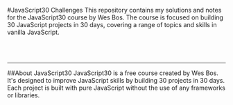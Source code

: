 
#JavaScript30 Challenges
This repository contains my solutions and notes for the JavaScript30 course by Wes Bos. The course is focused on building 30 JavaScript projects in 30 days, covering a range of topics and skills in vanilla JavaScript.

<br>
<br>
<hr>

##About JavaScript30
JavaScript30 is a free course created by Wes Bos. It's designed to improve JavaScript skills by building 30 projects in 30 days. Each project is built with pure JavaScript without the use of any frameworks or libraries.
